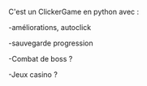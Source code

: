 C'est un ClickerGame en python avec :

-améliorations, autoclick

-sauvegarde progression

-Combat de boss ?

-Jeux casino ?
